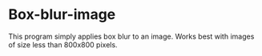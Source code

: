 # Box-blur-image
This program simply applies box blur to an image. Works best with images of size less than 800x800 pixels.
